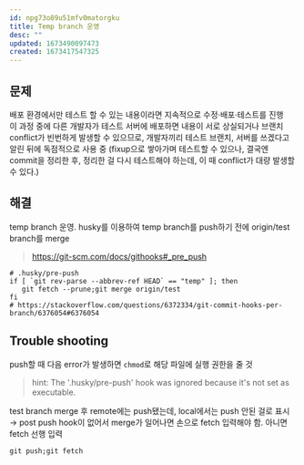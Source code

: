 ```yaml
---
id: npg73o89u51mfv0matorgku
title: Temp branch 운영
desc: ""
updated: 1673490097473
created: 1673417547325
---
```


## 문제

배포 환경에서만 테스트 할 수 있는 내용이라면 지속적으로 수정·배포·테스트를 진행  
이 과정 중에 다른 개발자가 테스트 서버에 배포하면 내용이 서로 상실되거나 브랜치 conflict가 빈번하게 발생할 수 있으므로, 개발자끼리 테스트 브랜치, 서버를 쓰겠다고 알린 뒤에 독점적으로 사용 중
(fixup으로 쌓아가며 테스트할 수 있으나, 결국엔 commit을 정리한 후, 정리한 걸 다시 테스트해야 하는데, 이 때 conflict가 대량 발생할 수 있다.)

## 해결

temp branch 운영. husky를 이용하여 temp branch를 push하기 전에 origin/test branch를 merge

> https://git-scm.com/docs/githooks#_pre_push

```shell
# .husky/pre-push
if [ `git rev-parse --abbrev-ref HEAD` == "temp" ]; then
   git fetch --prune;git merge origin/test
fi
# https://stackoverflow.com/questions/6372334/git-commit-hooks-per-branch/6376054#6376054
```

## Trouble shooting

push할 때 다음 error가 발생하면 `chmod`로 해당 파일에 실행 권한을 줄 것

> hint: The '.husky/pre-push' hook was ignored because it's not set as executable.

test branch merge 후 remote에는 push됐는데, local에서는 push 안된 걸로 표시  
→ post push hook이 없어서 merge가 일어나면 손으로 fetch 입력해야 함. 아니면 fetch 선행 입력

```shell
git push;git fetch
```
